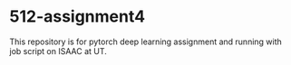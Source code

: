 # 512-assignment4
This repository is for pytorch deep learning assignment and running with job script on ISAAC at UT. 
